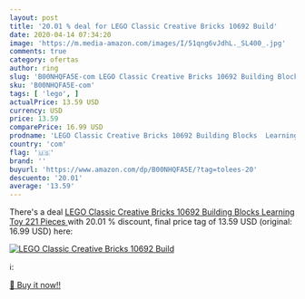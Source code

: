 ```yaml
---
layout: post
title: '20.01 % deal for LEGO Classic Creative Bricks 10692 Build'
date: 2020-04-14 07:34:20
image: 'https://m.media-amazon.com/images/I/51qng6vJdhL._SL400_.jpg'
comments: true
category: ofertas
author: ring
slug: 'B00NHQFA5E-com LEGO Classic Creative Bricks 10692 Building Blocks...'
sku: 'B00NHQFA5E-com'
tags: [ 'lego', ]
actualPrice: 13.59 USD
currency: USD
price: 13.59
comparePrice: 16.99 USD
prodname: 'LEGO Classic Creative Bricks 10692 Building Blocks  Learning Toy  221 Pieces '
country: 'com'
flag: '🇺🇸'
brand: ''
buyurl: 'https://www.amazon.com/dp/B00NHQFA5E/?tag=tolees-20'
descuento: '20.01'
average: '13.59'
---
```


There's a deal [LEGO Classic Creative Bricks 10692 Building Blocks  Learning Toy  221 Pieces ](https://www.amazon.com/dp/B00NHQFA5E/?tag=tolees-20)  with  20.01 % discount, final price tag of  13.59 USD (original: 16.99 USD) here:

[![LEGO Classic Creative Bricks 10692 Build](https://m.media-amazon.com/images/I/51qng6vJdhL._SL400_.jpg)](https://www.amazon.com/dp/B00NHQFA5E/?tag=tolees-20)

ℹ️:


[🛒 Buy it now!!](https://www.amazon.com/dp/B00NHQFA5E/?tag=tolees-20)
